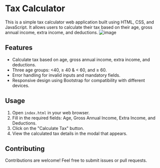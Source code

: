 # Tax Calculator

This is a simple tax calculator web application built using HTML, CSS, and JavaScript. It allows users to calculate their tax based on their age, gross annual income, extra income, and deductions.
![image](https://github.com/Beerappa007/Intern-Tax-Calculator/assets/162553136/df5a6a33-5ee5-403f-80e3-461ae1485a95)

## Features

- Calculate tax based on age, gross annual income, extra income, and deductions.
- Three age groups: <40, ≥ 40 & < 60, and ≥ 60.
- Error handling for invalid inputs and mandatory fields.
- Responsive design using Bootstrap for compatibility with different devices.

## Usage

1. Open `index.html` in your web browser.
2. Fill in the required fields: Age, Gross Annual Income, Extra Income, and Deductions.
3. Click on the "Calculate Tax" button.
4. View the calculated tax details in the modal that appears.

## Contributing

Contributions are welcome! Feel free to submit issues or pull requests.


